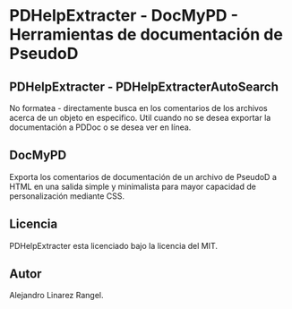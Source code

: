# PDHelpExtracter - DocMyPD - Herramientas de documentación de PseudoD #

## PDHelpExtracter - PDHelpExtracterAutoSearch ##

No formatea - directamente busca en los comentarios de los archivos
acerca de un objeto en especifico. Util cuando no se desea exportar
la documentación a PDDoc o se desea ver en línea.

## DocMyPD ##

Exporta los comentarios de documentación de un archivo de PseudoD
a HTML en una salida simple y minimalista para mayor capacidad de
personalización mediante CSS.

## Licencia ##

PDHelpExtracter esta licenciado bajo la licencia del MIT.

## Autor ##

Alejandro Linarez Rangel.

